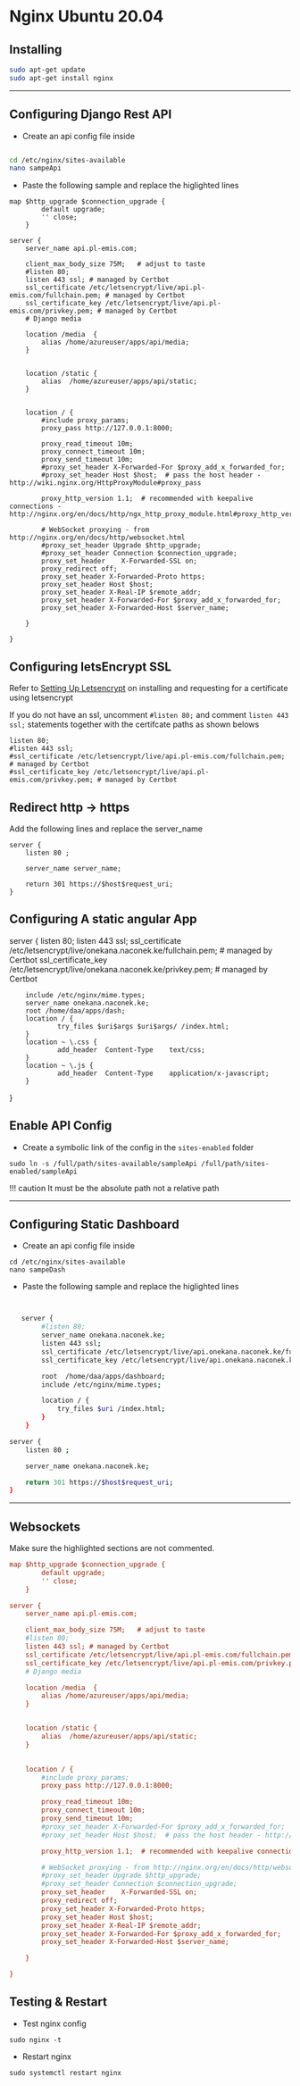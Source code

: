 # Nginx  Ubuntu 20.04

## Installing

``` bash
sudo apt-get update
sudo apt-get install nginx
```

----

## Configuring Django Rest API

- Create an api config file inside

``` bash

cd /etc/nginx/sites-available
nano sampeApi
```

- Paste the following sample and replace the higlighted lines

``` config linenums="1" hl_lines="7 12 13 17 22" title="sampleApi"
map $http_upgrade $connection_upgrade {
        default upgrade;
        '' close;
    }

server {
    server_name api.pl-emis.com;

    client_max_body_size 75M;   # adjust to taste
    #listen 80;
    listen 443 ssl; # managed by Certbot
    ssl_certificate /etc/letsencrypt/live/api.pl-emis.com/fullchain.pem; # managed by Certbot
    ssl_certificate_key /etc/letsencrypt/live/api.pl-emis.com/privkey.pem; # managed by Certbot
    # Django media

    location /media  {
        alias /home/azureuser/apps/api/media;
    }


    location /static {
        alias  /home/azureuser/apps/api/static;
    }

 
    location / {
        #include proxy_params;
        proxy_pass http://127.0.0.1:8000;

        proxy_read_timeout 10m;
        proxy_connect_timeout 10m;
        proxy_send_timeout 10m;
        #proxy_set_header X-Forwarded-For $proxy_add_x_forwarded_for;
        #proxy_set_header Host $host;  # pass the host header - http://wiki.nginx.org/HttpProxyModule#proxy_pass

        proxy_http_version 1.1;  # recommended with keepalive connections - http://nginx.org/en/docs/http/ngx_http_proxy_module.html#proxy_http_version

        # WebSocket proxying - from http://nginx.org/en/docs/http/websocket.html
        #proxy_set_header Upgrade $http_upgrade;
        #proxy_set_header Connection $connection_upgrade;
        proxy_set_header    X-Forwarded-SSL on;
        proxy_redirect off;
        proxy_set_header X-Forwarded-Proto https;
        proxy_set_header Host $host;
        proxy_set_header X-Real-IP $remote_addr;
        proxy_set_header X-Forwarded-For $proxy_add_x_forwarded_for;
        proxy_set_header X-Forwarded-Host $server_name;

    }

}
```

## Configuring letsEncrypt SSL

Refer to [Setting Up Letsencrypt](../letsencrypt) on installing and requesting for a certificate using letsencrypt

If you do not have an ssl, uncomment `#listen 80;` and comment `listen 443 ssl;` statements together with the certifcate paths as shown belows

``` linenums="5" title="sampleApi"
listen 80;
#listen 443 ssl;
#ssl_certificate /etc/letsencrypt/live/api.pl-emis.com/fullchain.pem; # managed by Certbot
#ssl_certificate_key /etc/letsencrypt/live/api.pl-emis.com/privkey.pem; # managed by Certbot
```

## Redirect http -> https

Add the following lines and replace the server_name

``` linenums="1" hl_lines="4"
server {
    listen 80 ;

    server_name server_name;

    return 301 https://$host$request_uri;
}
```

## Configuring A static angular App

server {
        listen 80;
        listen 443 ssl;
        ssl_certificate /etc/letsencrypt/live/onekana.naconek.ke/fullchain.pem; # managed by Certbot
        ssl_certificate_key /etc/letsencrypt/live/onekana.naconek.ke/privkey.pem; # managed by Certbot

        include /etc/nginx/mime.types;
        server_name onekana.naconek.ke;
        root /home/daa/apps/dash;
        location / {
                try_files $uri$args $uri$args/ /index.html;
        }
        location ~ \.css {
                add_header  Content-Type    text/css;
        }
        location ~ \.js {
                add_header  Content-Type    application/x-javascript;
        }
}

## Enable API Config

- Create a symbolic link of the config in the `sites-enabled` folder

```
sudo ln -s /full/path/sites-available/sampleApi /full/path/sites-enabled/sampleApi
```

!!! caution
    It must be the absolute path not a relative path

----

## Configuring Static Dashboard

- Create an api config file inside

```
cd /etc/nginx/sites-available
nano sampeDash
```

- Paste the following sample and replace the higlighted lines

``` sh title="sampeDash" linenums="1" hl_lines="3 5 6 19"


   server {
        #listen 80;
        server_name onekana.naconek.ke;
        listen 443 ssl;
        ssl_certificate /etc/letsencrypt/live/api.onekana.naconek.ke/fullchain.pem; # managed by Certbot
        ssl_certificate_key /etc/letsencrypt/live/api.onekana.naconek.ke/privkey.pem; # managed by Certbot

        root  /home/daa/apps/dashboard;
        include /etc/nginx/mime.types;

        location / {
            try_files $uri /index.html;
        }
    }

server {
    listen 80 ;

    server_name onekana.naconek.ke;

    return 301 https://$host$request_uri;
}

```

---

## Websockets

Make sure the highlighted sections are not commented.

```ini linenums="1" hl_lines="1 2 3 4 39 40" title="sampleApi"
map $http_upgrade $connection_upgrade {
        default upgrade;
        '' close;
    }

server {
    server_name api.pl-emis.com;

    client_max_body_size 75M;   # adjust to taste
    #listen 80;
    listen 443 ssl; # managed by Certbot
    ssl_certificate /etc/letsencrypt/live/api.pl-emis.com/fullchain.pem; # managed by Certbot
    ssl_certificate_key /etc/letsencrypt/live/api.pl-emis.com/privkey.pem; # managed by Certbot
    # Django media

    location /media  {
        alias /home/azureuser/apps/api/media;
    }


    location /static {
        alias  /home/azureuser/apps/api/static;
    }

 
    location / {
        #include proxy_params;
        proxy_pass http://127.0.0.1:8000;

        proxy_read_timeout 10m;
        proxy_connect_timeout 10m;
        proxy_send_timeout 10m;
        #proxy_set_header X-Forwarded-For $proxy_add_x_forwarded_for;
        #proxy_set_header Host $host;  # pass the host header - http://wiki.nginx.org/HttpProxyModule#proxy_pass

        proxy_http_version 1.1;  # recommended with keepalive connections - http://nginx.org/en/docs/http/ngx_http_proxy_module.html#proxy_http_version

        # WebSocket proxying - from http://nginx.org/en/docs/http/websocket.html
        #proxy_set_header Upgrade $http_upgrade;
        #proxy_set_header Connection $connection_upgrade;
        proxy_set_header    X-Forwarded-SSL on;
        proxy_redirect off;
        proxy_set_header X-Forwarded-Proto https;
        proxy_set_header Host $host;
        proxy_set_header X-Real-IP $remote_addr;
        proxy_set_header X-Forwarded-For $proxy_add_x_forwarded_for;
        proxy_set_header X-Forwarded-Host $server_name;

    }

}
```

## Testing & Restart

- Test nginx config

```
sudo nginx -t
```

- Restart nginx

```
sudo systemctl restart nginx
```
